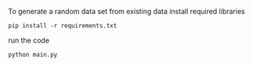 To generate a random data set from existing data
install required libraries
```
pip install -r requirements.txt
```

run the code
```
python main.py
```